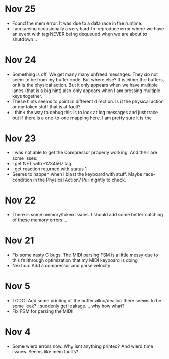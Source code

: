 # Nov 25
- Found the mem error. It was due to a data race in the runtime. 
- I am seeing occasionally a very hard-to-reproduce error where we have an event with tag NEVER being dequeued when we
are about to shutdown...


# Nov 24
- Something is off. We get many many unfreed messages. They do not seem to be from my buffer code. But where else? It is either the buffers, or it is the physical action. But it only appears when we have multiple lanes (that is a big hint) also only appears when I am pressing multiple keys together. 
- These hints seems to point in different direction. Is it the physical action or my token stuff that is at fault?
- I think the way to debug this is to look at log messages and just trace out if there is a one-to-one mapping here. I am pretty sure it is the 

# Nov 23
- I was not able to get the Compressor properly working. And their are some isses:
- I get NET with -1234567 tag
- I get reaction returned with status 1
- Seems to happen when I blast the keyboard with stuff. Maybe race-condition in the Physical Action? Pull nightly to check.

# Nov 22
- There is some memory/token issues. I should add some better catching of these memory errors....

# Nov 21
- Fix some nasty C bugs. The MIDI parsing FSM is a little messy due to this fallthrough optimization that my MIDI keyboard is doing
- Next up: Add a compressor and parse velocity

# Nov 5
- TODO: Add some printing of the buffer alloc/dealloc there seems to be some 
leak? I suddenly get leakage.... why how what?
- Fix FSM for parsing the MIDI

# Nov 4
- Some wierd errors now. Why isnt anything printed? And wierd time issues. Seems like mem faults?